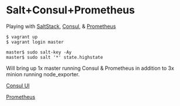 # Salt+Consul+Prometheus

Playing with [SaltStack](https://www.saltstack.com), [Consul](https://www.consul.io), & [Prometheus](https://prometheus.io)


```shell
$ vagrant up
$ vagrant login master

master$ sudo salt-key -Ay
master$ sudo salt '*' state.highstate
```

Will bring up 1x master running Consul & Prometheus in addition to 3x minion running node_exporter.

[Consul UI](http://192.168.33.10:8500)

[Prometheus](http://192.168.33.10:9090/graph)
